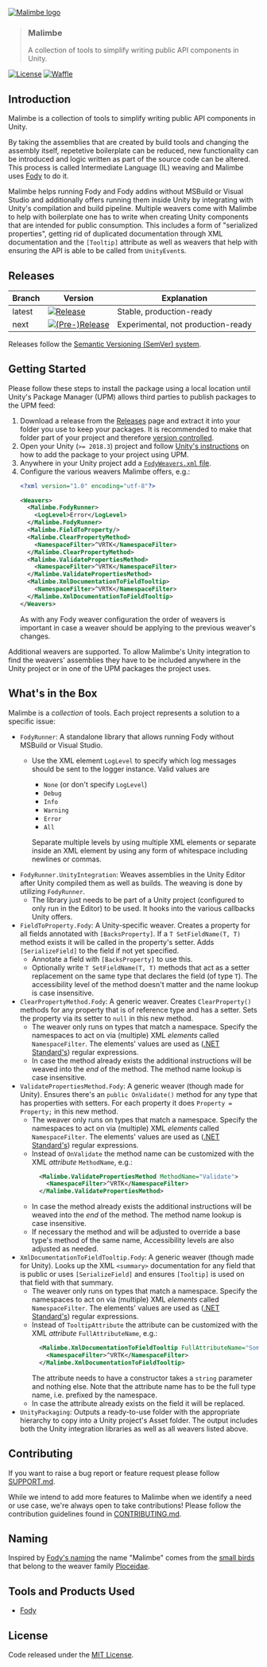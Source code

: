 [![Malimbe logo][Malimbe-Image]](#)

> ### Malimbe
> A collection of tools to simplify writing public API components in Unity.

[![License][License-Badge]][License]
[![Waffle][Waffle-Badge]][Waffle]

## Introduction

Malimbe is a collection of tools to simplify writing public API components in Unity.

By taking the assemblies that are created by build tools and changing the assembly itself, repetetive boilerplate can be reduced, new functionality can be introduced and logic written as part of the source code can be altered. This process is called Intermediate Language (IL) weaving and Malimbe uses [Fody] to do it.

Malimbe helps running Fody and Fody addins without MSBuild or Visual Studio and additionally offers running them inside Unity by integrating with Unity's compilation and build pipeline. Multiple weavers come with Malimbe to help with boilerplate one has to write when creating Unity components that are intended for public consumption. This includes a form of "serialized properties", getting rid of duplicated documentation through XML documentation and the `[Tooltip]` attribute as well as weavers that help with ensuring the API is able to be called from `UnityEvent`s.

## Releases

| Branch | Version                                           | Explanation                        |
|--------|---------------------------------------------------|------------------------------------|
| latest | [![Release][Version-Release] ][Releases]          | Stable, production-ready           |
| next   | [![(Pre-)Release][Version-Prerelease] ][Releases] | Experimental, not production-ready |

Releases follow the [Semantic Versioning (SemVer) system][SemVer].

## Getting Started

Please follow these steps to install the package using a local location until Unity's Package Manager (UPM) allows third parties to publish packages to the UPM feed:

1. Download a release from the [Releases] page and extract it into your folder you use to keep your packages. It is recommended to make that folder part of your project and therefore [version controlled][VCS].
1. Open your Unity (`>= 2018.3`) project and follow [Unity's instructions][UPM-Instructions] on how to add the package to your project using UPM.
1. Anywhere in your Unity project add a [`FodyWeavers.xml` file][FodyWeavers].
1. Configure the various weavers Malimbe offers, e.g.:
    ```xml
    <?xml version="1.0" encoding="utf-8"?>

    <Weavers>
      <Malimbe.FodyRunner>
        <LogLevel>Error</LogLevel>
      </Malimbe.FodyRunner>
      <Malimbe.FieldToProperty/>
      <Malimbe.ClearPropertyMethod>
        <NamespaceFilter>^VRTK</NamespaceFilter>
      </Malimbe.ClearPropertyMethod>
      <Malimbe.ValidatePropertiesMethod>
        <NamespaceFilter>^VRTK</NamespaceFilter>
      </Malimbe.ValidatePropertiesMethod>
      <Malimbe.XmlDocumentationToFieldTooltip>
        <NamespaceFilter>^VRTK</NamespaceFilter>
      </Malimbe.XmlDocumentationToFieldTooltip>
    </Weavers>
    ```
    As with any Fody weaver configuration the order of weavers is important in case a weaver should be applying to the previous weaver's changes.

Additional weavers are supported. To allow Malimbe's Unity integration to find the weavers' assemblies they have to be included anywhere in the Unity project or in one of the UPM packages the project uses.

## What's in the Box

Malimbe is a _collection_ of tools. Each project represents a solution to a specific issue:

* `FodyRunner`: A standalone library that allows running Fody without MSBuild or Visual Studio.
  * Use the XML element `LogLevel` to specify which log messages should be sent to the logger instance. Valid values are

    * `None` (or don't specify `LogLevel`)
    * `Debug`
    * `Info`
    * `Warning`
    * `Error`
    * `All`

    Separate multiple levels by using multiple XML elements or separate inside an XML element by using any form of whitespace including newlines or commas.
* `FodyRunner.UnityIntegration`: Weaves assemblies in the Unity Editor after Unity compiled them as well as builds. The weaving is done by utilizing `FodyRunner`.
  * The library just needs to be part of a Unity project (configured to only run in the Editor) to be used. It hooks into the various callbacks Unity offers.
* `FieldToProperty.Fody`: A Unity-specific weaver. Creates a property for all fields annotated with `[BacksProperty]`. If a `T SetFieldName(T, T)` method exists it will be called in the property's setter. Adds `[SerializeField]` to the field if not yet specified.
  * Annotate a field with `[BacksProperty]` to use this.
  * Optionally write `T SetFieldName(T, T)` methods that act as a setter replacement on the same type that declares the field (of type `T`). The accessibility level of the method doesn't matter and the name lookup is case insensitive.
* `ClearPropertyMethod.Fody`: A generic weaver. Creates `ClearProperty()` methods for any property that is of reference type and has a setter. Sets the property via its setter to `null` in this new method.
  * The weaver only runs on types that match a namespace. Specify the namespaces to act on via (multiple) XML _elements_ called `NamespaceFilter`. The elements' values are used as ([.NET Standard's][Regex]) regular expressions.
  * In case the method already exists the additional instructions will be weaved into the _end_ of the method. The method name lookup is case insensitive.
* `ValidatePropertiesMethod.Fody`: A generic weaver (though made for Unity). Ensures there's an `public OnValidate()` method for any type that has properties with setters. For each property it does `Property = Property;` in this new method.
  * The weaver only runs on types that match a namespace. Specify the namespaces to act on via (multiple) XML _elements_ called `NamespaceFilter`. The elements' values are used as ([.NET Standard's][Regex]) regular expressions.
  * Instead of `OnValidate` the method name can be customized with the XML _attribute_ `MethodName`, e.g.:
    ```xml
      <Malimbe.ValidatePropertiesMethod MethodName="Validate">
        <NamespaceFilter>^VRTK</NamespaceFilter>
      </Malimbe.ValidatePropertiesMethod>
    ```
  * In case the method already exists the additional instructions will be weaved into the _end_ of the method. The method name lookup is case insensitive.
  * If necessary the method and will be adjusted to override a base type's method of the same name, Accessibility levels are also adjusted as needed.
* `XmlDocumentationToFieldTooltip.Fody`: A generic weaver (though made for Unity). Looks up the XML `<summary>` documentation for any field that is public or uses `[SerializeField]` and ensures `[Tooltip]` is used on that field with that summary.
  * The weaver only runs on types that match a namespace. Specify the namespaces to act on via (multiple) XML _elements_ called `NamespaceFilter`. The elements' values are used as ([.NET Standard's][Regex]) regular expressions.
  * Instead of `TooltipAttribute` the attribute can be customized with the XML _attribute_ `FullAttributeName`, e.g.:
    ```xml
      <Malimbe.XmlDocumentationToFieldTooltip FullAttributeName="Some.Namespace.DocumentationAttribute">
        <NamespaceFilter>^VRTK</NamespaceFilter>
      </Malimbe.XmlDocumentationToFieldTooltip>
    ```
    The attribute needs to have a constructor takes a `string` parameter and nothing else. Note that the attribute name has to be the full type name, i.e. prefixed by the namespace.
  * In case the attribute already exists on the field it will be replaced.
* `UnityPackaging`: Outputs a ready-to-use folder with the appropriate hierarchy to copy into a Unity project's Asset folder. The output includes both the Unity integration libraries as well as all weavers listed above.

## Contributing

If you want to raise a bug report or feature request please follow [SUPPORT.md][Support].

While we intend to add more features to Malimbe when we identify a need or use case, we're always open to take contributions! Please follow the contribution guidelines found in [CONTRIBUTING.md][Contributing].

## Naming

Inspired by [Fody's naming] the name "Malimbe" comes from the [small birds][Malimbus] that belong to the weaver family [Ploceidae].

## Tools and Products Used

 * [Fody]

## License

Code released under the [MIT License][License].

[Malimbe-Image]: https://user-images.githubusercontent.com/1029673/48707109-4d876080-ebf6-11e8-9476-4f084246771d.png
[License-Badge]: https://img.shields.io/github/license/ExtendRealityLtd/Malimbe.svg
[Waffle-Badge]: https://badge.waffle.io/ExtendRealityLtd/Malimbe.svg?columns=Bug%20Backlog,Feature%20Backlog,In%20Progress,In%20Review
[Version-Release]: https://img.shields.io/github/release/ExtendRealityLtd/Malimbe.svg
[Version-Prerelease]: https://img.shields.io/github/release-pre/ExtendRealityLtd/Malimbe.svg?label=pre-release&colorB=orange

[Waffle]: https://waffle.io/ExtendRealityLtd/Malimbe
[Releases]: ../../releases
[CD]: https://dev.azure.com/ExtendReality/VRTK/_build/latest?definitionId=2
[SemVer]: https://semver.org/
[VCS]: https://en.wikipedia.org/wiki/Version_control
[UPM-Instructions]: https://docs.unity3d.com/Packages/com.unity.package-manager-ui@2.1/manual/index.html#extpkg
[SemVer-Build]: https://semver.org/#spec-item-10
[FodyWeavers]: https://github.com/Fody/Fody#add-fodyweaversxml
[Regex]: https://docs.microsoft.com/en-us/dotnet/standard/base-types/regular-expressions

[Fody's naming]: https://github.com/Fody/Fody#naming
[Malimbus]: https://en.wikipedia.org/wiki/Malimbus
[Ploceidae]: https://en.wikipedia.org/wiki/Ploceidae
[Fody]: https://github.com/Fody/Fody

[Support]: /.github/SUPPORT.md
[Contributing]: /.github/CONTRIBUTING.md
[License]: LICENSE.md
